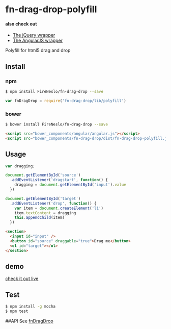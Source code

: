 fn-drag-drop-polyfill
===
#### also check out
* [The jQuery wrapper](jquery.md)
* [The AngularJS wrapper](angular.md)

Polyfill for html5 drag and drop

## Install
### npm
```bash
$ npm install FireNeslo/fn-drag-drop --save
```
```js
var fnDragDrop = require('fn-drag-drop/lib/polyfill')
```
### bower
```bash
$ bower install FireNeslo/fn-drag-drop --save
```
```html
<script src="bower_components/angular/angular.js"></script>
<script src="bower_components/fn-drag-drop/dist/fn-drag-drop-polyfill.js"></script>
```
## Usage
```js
var dragging;

document.getElementById('source')
  .addEventListener('dragstart', function() {
    dragging = document.getElementById('input').value
  })

document.getElementById('target')
  .addEventListener('drop', function() {
    var item = document.createElement('li')
    item.textContent = dragging
    this.appendChild(item)
  })
```
```html
<section>
  <input id="input" />
  <button id="source" draggable="true">Drag me</button>
  <ol id="target"></ol>
</section>
```
## demo
  [check it out live](http://fireneslo.github.io/fn-drag-drop/demo/polyfill)


## Test
```bash
$ npm install -g mocha
$ npm test
```
##API
See [fnDragDrop](../README.md)
